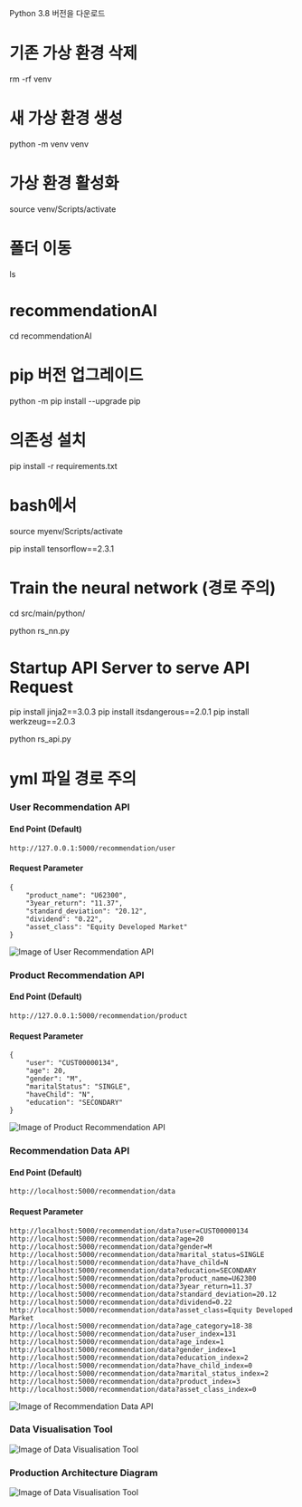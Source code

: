 <!-- readme -->
<!-- 오류 발생 시 -->

Python 3.8 버전을 다운로드

# 기존 가상 환경 삭제

rm -rf venv

# 새 가상 환경 생성

python -m venv venv

# 가상 환경 활성화

source venv/Scripts/activate

# 폴더 이동

ls

# recommendationAI

cd recommendationAI

# pip 버전 업그레이드

python -m pip install --upgrade pip

# 의존성 설치

pip install -r requirements.txt

# bash에서

source myenv/Scripts/activate

pip install tensorflow==2.3.1

# Train the neural network (경로 주의)

cd src/main/python/

python rs_nn.py

# Startup API Server to serve API Request

pip install jinja2==3.0.3
pip install itsdangerous==2.0.1
pip install werkzeug==2.0.3

python rs_api.py

# yml 파일 경로 주의

### User Recommendation API

#### End Point (Default)

```
http://127.0.0.1:5000/recommendation/user
```

#### Request Parameter

```
{
	"product_name": "U62300",
	"3year_return": "11.37",
	"standard_deviation": "20.12",
	"dividend": "0.22",
	"asset_class": "Equity Developed Market"
}
```

![Image of User Recommendation API](api-doc/user_recommendation.png)

### Product Recommendation API

#### End Point (Default)

```
http://127.0.0.1:5000/recommendation/product
```

#### Request Parameter

```
{
	"user": "CUST00000134",
	"age": 20,
	"gender": "M",
	"maritalStatus": "SINGLE",
	"haveChild": "N",
	"education": "SECONDARY"
}
```

![Image of Product Recommendation API](api-doc/product_recommendation.png)

### Recommendation Data API

#### End Point (Default)

```
http://localhost:5000/recommendation/data
```

#### Request Parameter

```
http://localhost:5000/recommendation/data?user=CUST00000134
http://localhost:5000/recommendation/data?age=20
http://localhost:5000/recommendation/data?gender=M
http://localhost:5000/recommendation/data?marital_status=SINGLE
http://localhost:5000/recommendation/data?have_child=N
http://localhost:5000/recommendation/data?education=SECONDARY
http://localhost:5000/recommendation/data?product_name=U62300
http://localhost:5000/recommendation/data?3year_return=11.37
http://localhost:5000/recommendation/data?standard_deviation=20.12
http://localhost:5000/recommendation/data?dividend=0.22
http://localhost:5000/recommendation/data?asset_class=Equity Developed Market
http://localhost:5000/recommendation/data?age_category=18-38
http://localhost:5000/recommendation/data?user_index=131
http://localhost:5000/recommendation/data?age_index=1
http://localhost:5000/recommendation/data?gender_index=1
http://localhost:5000/recommendation/data?education_index=2
http://localhost:5000/recommendation/data?have_child_index=0
http://localhost:5000/recommendation/data?marital_status_index=2
http://localhost:5000/recommendation/data?product_index=3
http://localhost:5000/recommendation/data?asset_class_index=0
```

![Image of Recommendation Data API](api-doc/recommendation_data.png)

### Data Visualisation Tool

![Image of Data Visualisation Tool](api-doc/visualisation.png)

### Production Architecture Diagram

![Image of Data Visualisation Tool](api-doc/architecture.png)
